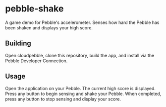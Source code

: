 # pebble-shake
A game demo for Pebble's accelerometer. Senses how hard the Pebble has been shaken and displays your high score.

## Building
Open cloudpebble, clone this repository, build the app, and install via the Pebble Developer Connection.

## Usage
Open the application on your Pebble. The current high score is displayed.
Press any button to begin sensing and shake your Pebble.
When completed, press any button to stop sensing and display your score.
